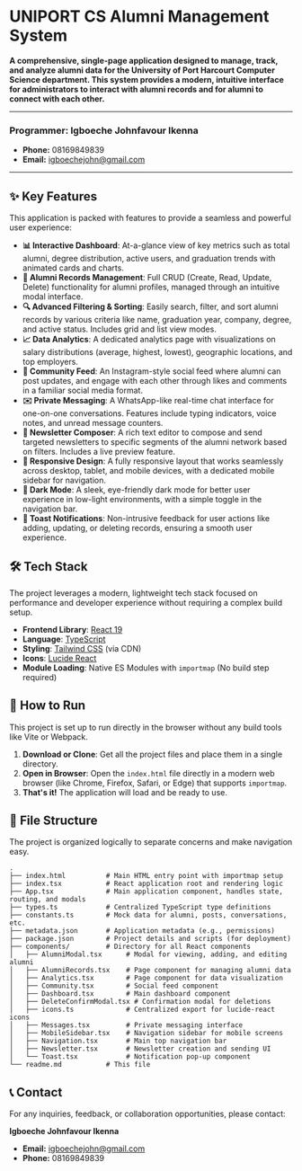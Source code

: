 # UNIPORT CS Alumni Management System

**A comprehensive, single-page application designed to manage, track, and analyze alumni data for the University of Port Harcourt Computer Science department. This system provides a modern, intuitive interface for administrators to interact with alumni records and for alumni to connect with each other.**

---

### **Programmer:** Igboeche Johnfavour Ikenna
- **Phone:** 08169849839
- **Email:** [igboechejohn@gmail.com](mailto:igboechejohn@gmail.com)

---

## ✨ Key Features

This application is packed with features to provide a seamless and powerful user experience:

-   **📊 Interactive Dashboard**: At-a-glance view of key metrics such as total alumni, degree distribution, active users, and graduation trends with animated cards and charts.
-   **👤 Alumni Records Management**: Full CRUD (Create, Read, Update, Delete) functionality for alumni profiles, managed through an intuitive modal interface.
-   **🔍 Advanced Filtering & Sorting**: Easily search, filter, and sort alumni records by various criteria like name, graduation year, company, degree, and active status. Includes grid and list view modes.
-   **📈 Data Analytics**: A dedicated analytics page with visualizations on salary distributions (average, highest, lowest), geographic locations, and top employers.
-   **💬 Community Feed**: An Instagram-style social feed where alumni can post updates, and engage with each other through likes and comments in a familiar social media format.
-   **✉️ Private Messaging**: A WhatsApp-like real-time chat interface for one-on-one conversations. Features include typing indicators, voice notes, and unread message counters.
-   **📰 Newsletter Composer**: A rich text editor to compose and send targeted newsletters to specific segments of the alumni network based on filters. Includes a live preview feature.
-   **📱 Responsive Design**: A fully responsive layout that works seamlessly across desktop, tablet, and mobile devices, with a dedicated mobile sidebar for navigation.
-   **🌙 Dark Mode**: A sleek, eye-friendly dark mode for better user experience in low-light environments, with a simple toggle in the navigation bar.
-   **🔔 Toast Notifications**: Non-intrusive feedback for user actions like adding, updating, or deleting records, ensuring a smooth user experience.

## 🛠️ Tech Stack

The project leverages a modern, lightweight tech stack focused on performance and developer experience without requiring a complex build setup.

-   **Frontend Library**: [React 19](https://react.dev/)
-   **Language**: [TypeScript](https://www.typescriptlang.org/)
-   **Styling**: [Tailwind CSS](https://tailwindcss.com/) (via CDN)
-   **Icons**: [Lucide React](https://lucide.dev/)
-   **Module Loading**: Native ES Modules with `importmap` (No build step required)

## 🚀 How to Run

This project is set up to run directly in the browser without any build tools like Vite or Webpack.

1.  **Download or Clone**: Get all the project files and place them in a single directory.
2.  **Open in Browser**: Open the `index.html` file directly in a modern web browser (like Chrome, Firefox, Safari, or Edge) that supports `importmap`.
3.  **That's it!** The application will load and be ready to use.

## 📁 File Structure

The project is organized logically to separate concerns and make navigation easy.

```
.
├── index.html          # Main HTML entry point with importmap setup
├── index.tsx           # React application root and rendering logic
├── App.tsx             # Main application component, handles state, routing, and modals
├── types.ts            # Centralized TypeScript type definitions
├── constants.ts        # Mock data for alumni, posts, conversations, etc.
├── metadata.json       # Application metadata (e.g., permissions)
├── package.json        # Project details and scripts (for deployment)
├── components/         # Directory for all React components
│   ├── AlumniModal.tsx      # Modal for viewing, adding, and editing alumni
│   ├── AlumniRecords.tsx    # Page component for managing alumni data
│   ├── Analytics.tsx        # Page component for data visualization
│   ├── Community.tsx        # Social feed component
│   ├── Dashboard.tsx        # Main dashboard component
│   ├── DeleteConfirmModal.tsx # Confirmation modal for deletions
│   ├── icons.ts             # Centralized export for lucide-react icons
│   ├── Messages.tsx         # Private messaging interface
│   ├── MobileSidebar.tsx    # Navigation sidebar for mobile screens
│   ├── Navigation.tsx       # Main top navigation bar
│   ├── Newsletter.tsx       # Newsletter creation and sending UI
│   └── Toast.tsx            # Notification pop-up component
└── readme.md           # This file
```

## 📞 Contact

For any inquiries, feedback, or collaboration opportunities, please contact:

**Igboeche Johnfavour Ikenna**
-   **Email:** [igboechejohn@gmail.com](mailto:igboechejohn@gmail.com)
-   **Phone:** 08169849839
